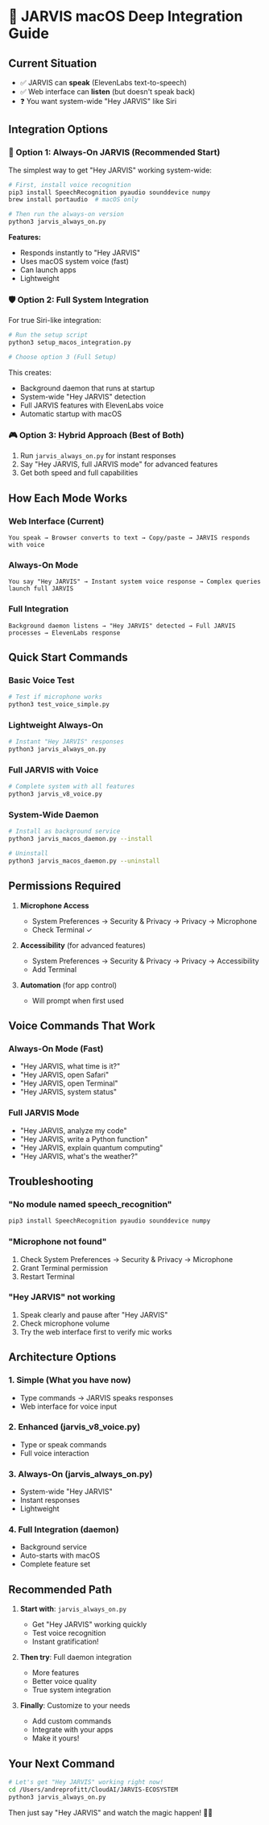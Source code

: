 # 🎯 JARVIS macOS Deep Integration Guide

## Current Situation
- ✅ JARVIS can **speak** (ElevenLabs text-to-speech)
- ✅ Web interface can **listen** (but doesn't speak back)
- ❓ You want system-wide "Hey JARVIS" like Siri

## Integration Options

### 🚀 Option 1: Always-On JARVIS (Recommended Start)
The simplest way to get "Hey JARVIS" working system-wide:

```bash
# First, install voice recognition
pip3 install SpeechRecognition pyaudio sounddevice numpy
brew install portaudio  # macOS only

# Then run the always-on version
python3 jarvis_always_on.py
```

**Features:**
- Responds instantly to "Hey JARVIS"
- Uses macOS system voice (fast)
- Can launch apps
- Lightweight

### 🛡️ Option 2: Full System Integration
For true Siri-like integration:

```bash
# Run the setup script
python3 setup_macos_integration.py

# Choose option 3 (Full Setup)
```

This creates:
- Background daemon that runs at startup
- System-wide "Hey JARVIS" detection
- Full JARVIS features with ElevenLabs voice
- Automatic startup with macOS

### 🎮 Option 3: Hybrid Approach (Best of Both)
1. Run `jarvis_always_on.py` for instant responses
2. Say "Hey JARVIS, full JARVIS mode" for advanced features
3. Get both speed and full capabilities

## How Each Mode Works

### Web Interface (Current)
```
You speak → Browser converts to text → Copy/paste → JARVIS responds with voice
```

### Always-On Mode
```
You say "Hey JARVIS" → Instant system voice response → Complex queries launch full JARVIS
```

### Full Integration  
```
Background daemon listens → "Hey JARVIS" detected → Full JARVIS processes → ElevenLabs response
```

## Quick Start Commands

### Basic Voice Test
```bash
# Test if microphone works
python3 test_voice_simple.py
```

### Lightweight Always-On
```bash
# Instant "Hey JARVIS" responses
python3 jarvis_always_on.py
```

### Full JARVIS with Voice
```bash
# Complete system with all features
python3 jarvis_v8_voice.py
```

### System-Wide Daemon
```bash
# Install as background service
python3 jarvis_macos_daemon.py --install

# Uninstall
python3 jarvis_macos_daemon.py --uninstall
```

## Permissions Required

1. **Microphone Access**
   - System Preferences → Security & Privacy → Privacy → Microphone
   - Check Terminal ✓

2. **Accessibility** (for advanced features)
   - System Preferences → Security & Privacy → Privacy → Accessibility
   - Add Terminal

3. **Automation** (for app control)
   - Will prompt when first used

## Voice Commands That Work

### Always-On Mode (Fast)
- "Hey JARVIS, what time is it?"
- "Hey JARVIS, open Safari"
- "Hey JARVIS, open Terminal"
- "Hey JARVIS, system status"

### Full JARVIS Mode
- "Hey JARVIS, analyze my code"
- "Hey JARVIS, write a Python function"
- "Hey JARVIS, explain quantum computing"
- "Hey JARVIS, what's the weather?"

## Troubleshooting

### "No module named speech_recognition"
```bash
pip3 install SpeechRecognition pyaudio sounddevice numpy
```

### "Microphone not found"
1. Check System Preferences → Security & Privacy → Microphone
2. Grant Terminal permission
3. Restart Terminal

### "Hey JARVIS" not working
1. Speak clearly and pause after "Hey JARVIS"
2. Check microphone volume
3. Try the web interface first to verify mic works

## Architecture Options

### 1. Simple (What you have now)
- Type commands → JARVIS speaks responses
- Web interface for voice input

### 2. Enhanced (jarvis_v8_voice.py)
- Type or speak commands
- Full voice interaction

### 3. Always-On (jarvis_always_on.py)
- System-wide "Hey JARVIS"
- Instant responses
- Lightweight

### 4. Full Integration (daemon)
- Background service
- Auto-starts with macOS
- Complete feature set

## Recommended Path

1. **Start with**: `jarvis_always_on.py`
   - Get "Hey JARVIS" working quickly
   - Test voice recognition
   - Instant gratification!

2. **Then try**: Full daemon integration
   - More features
   - Better voice quality
   - True system integration

3. **Finally**: Customize to your needs
   - Add custom commands
   - Integrate with your apps
   - Make it yours!

## Your Next Command

```bash
# Let's get "Hey JARVIS" working right now!
cd /Users/andreprofitt/CloudAI/JARVIS-ECOSYSTEM
python3 jarvis_always_on.py
```

Then just say "Hey JARVIS" and watch the magic happen! 🎩✨
